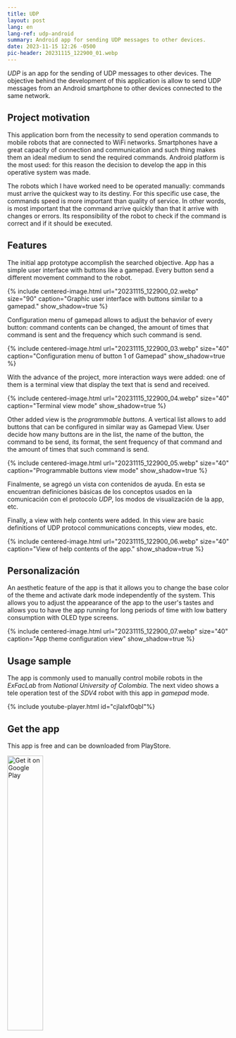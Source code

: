 ```yaml
---
title: UDP
layout: post
lang: en
lang-ref: udp-android
summary: Android app for sending UDP messages to other devices.
date: 2023-11-15 12:26 -0500
pic-header: 20231115_122900_01.webp
---
```


*UDP* is an app for the sending of UDP messages to other devices. The objective
behind the development of this application is allow to send UDP messages from 
an Android smartphone to other devices connected to the same network.


## Project motivation

This application born from the necessity to send operation commands to mobile 
robots that are connected to WiFi networks. Smartphones have a great capacity of
connection and communication and such thing makes them an ideal medium to send the
required commands. Android platform is the most used: for this reason the decision
to develop the app in this operative system was made. 

The robots which I have worked need to be operated manually: commands must arrive
the quickest way to its destiny. For this specific use case, the commands speed 
is more important than quality of service. In other words, is most important that
the command arrive quickly than that it arrive with changes or errors. Its 
responsibility of the robot to check if the command is correct and if it should 
be executed.


## Features

The initial app prototype accomplish the searched objective. App has a simple 
user interface with buttons like a gamepad. Every button send a different 
movement command to the robot.

{% include 
centered-image.html 
url="20231115_122900_02.webp" 
size="90" 
caption="Graphic user interface with buttons similar to a gamepad." 
show_shadow=true
%}

Configuration menu of gamepad allows to adjust the behavior of every button: 
command contents can be changed, the amount of times that command is sent and 
the frequency which such command is send.

{% include 
centered-image.html 
url="20231115_122900_03.webp" 
size="40" 
caption="Configuration menu of button 1 of Gamepad" 
show_shadow=true
%}

With the advance of the project, more interaction ways were added: one of them
is a terminal view that display the text that is send and received.

{% include 
centered-image.html 
url="20231115_122900_04.webp" 
size="40" 
caption="Terminal view mode" 
show_shadow=true
%}

Other added view is the *programmable buttons*. A vertical list allows to add 
buttons that can be configured in similar way as Gamepad View. User decide how 
many buttons are in the list, the name of the button, the command to be send, 
its format, the sent frequency of that command and the amount of times that such
command is send.

{% include 
centered-image.html 
url="20231115_122900_05.webp" 
size="40" 
caption="Programmable buttons view mode" 
show_shadow=true
%}

Finalmente, se agregó un vista con contenidos de ayuda. En esta se encuentran 
definiciones básicas de los conceptos usados en la comunicación con el 
protocolo *UDP*, los modos de visualización de la app, etc.

Finally, a view with help contents were added. In this view are basic definitions
of UDP protocol communications concepts, view modes, etc.

{% include 
centered-image.html 
url="20231115_122900_06.webp" 
size="40" 
caption="View of help contents of the app." 
show_shadow=true
%}


## Personalización

An aesthetic feature of the app is that it allows you to change the base color 
of the theme and activate dark mode independently of the system. This allows 
you to adjust the appearance of the app to the user's tastes and allows you to 
have the app running for long periods of time with low battery consumption with 
OLED type screens.

{% include 
centered-image.html 
url="20231115_122900_07.webp" 
size="40" 
caption="App theme configuration view" 
show_shadow=true
%}


## Usage sample

The app is commonly used to manually control mobile robots in the *ExFacLab* from
*National University of Colombia*. The next video shows a tele operation test
of the *SDV4* robot with this app in *gamepad* mode.

{% include youtube-player.html id="cjlaIxf0qbI"%}


## Get the app
This app is free and can be downloaded from PlayStore.

<div style="position: relative;">
    <a 
    href='https://play.google.com/store/apps/details?id=com.jamstudios.udp_sender&pcampaignid=pcampaignidMKT-Other-global-all-co-prtnr-py-PartBadge-Mar2515-1'>
        <img 
        alt='Get it on Google Play' 
        src='https://play.google.com/intl/es_es/badges/static/images/badges/en_badge_web_generic.png'
        style="margin: auto; width: 40%;"/>
    </a>
</div>